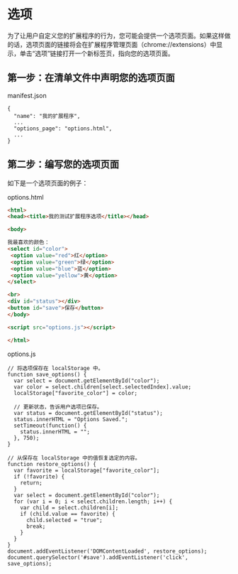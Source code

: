# 选项

为了让用户自定义您的扩展程序的行为，您可能会提供一个选项页面。如果这样做的话，选项页面的链接将会在扩展程序管理页面（chrome://extensions）中显示，单击“选项”链接打开一个新标签页，指向您的选项页面。

## 第一步：在清单文件中声明您的选项页面

manifest.json

```
{
  "name": "我的扩展程序",
  ...
  "options_page": "options.html",
  ...
}
```

## 第二步：编写您的选项页面

如下是一个选项页面的例子：

options.html

``` html
<html>
<head><title>我的测试扩展程序选项</title></head>

<body>

我最喜欢的颜色：
<select id="color">
 <option value="red">红</option>
 <option value="green">绿</option>
 <option value="blue">蓝</option>
 <option value="yellow">黄</option>
</select>

<br>
<div id="status"></div>
<button id="save">保存</button>
</body>

<script src="options.js"></script>

</html>
```

options.js

```
// 将选项保存在 localStorage 中。
function save_options() {
  var select = document.getElementById("color");
  var color = select.children[select.selectedIndex].value;
  localStorage["favorite_color"] = color;

  // 更新状态，告诉用户选项已保存。
  var status = document.getElementById("status");
  status.innerHTML = "Options Saved.";
  setTimeout(function() {
    status.innerHTML = "";
  }, 750);
}

// 从保存在 localStorage 中的值恢复选定的内容。
function restore_options() {
  var favorite = localStorage["favorite_color"];
  if (!favorite) {
    return;
  }
  var select = document.getElementById("color");
  for (var i = 0; i < select.children.length; i++) {
    var child = select.children[i];
    if (child.value == favorite) {
      child.selected = "true";
      break;
    }
  }
}
document.addEventListener('DOMContentLoaded', restore_options);
document.querySelector('#save').addEventListener('click', save_options);
```

